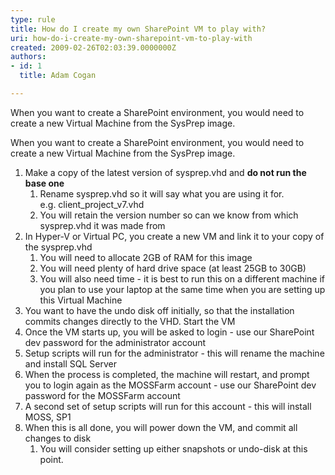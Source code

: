 ```yaml
---
type: rule
title: How do I create my own SharePoint VM to play with?
uri: how-do-i-create-my-own-sharepoint-vm-to-play-with
created: 2009-02-26T02:03:39.0000000Z
authors:
- id: 1
  title: Adam Cogan

---
```




<span class='intro'> When you want to create a SharePoint environment, you would need to create a new Virtual Machine from the SysPrep image.  </span>

<p>When you want to create a SharePoint environment, you would need to create a new Virtual Machine from the SysPrep image. </p>
<ol><li>Make a copy of the latest version of sysprep.vhd and <b>do not run the base one</b> <ol><li>Rename sysprep.vhd so it will say what you are using it for.<br>e.g. client_project_v7.vhd </li>
<li>You will retain the version number so can we know from which sysprep.vhd it was made from </li></ol></li>
<li>In Hyper-V or Virtual PC, you create a new VM and link it to your copy of the sysprep.vhd <ol><li>You will need to allocate 2GB of RAM for this image </li>
<li>You will need plenty of hard drive space (at least 25GB to 30GB) </li>
<li>You will also need time - it is best to run this on a different machine if you plan to use your laptop at the same time when you are setting up this Virtual Machine </li></ol></li>
<li>You want to have the undo disk off initially, so that the installation commits changes directly to the VHD. Start the VM </li>
<li>Once the VM starts up, you will be asked to login - use our SharePoint dev password for the administrator account </li>
<li>Setup scripts will run for the administrator - this will rename the machine and install SQL Server </li>
<li>When the process is completed, the machine will restart, and prompt you to login again as the MOSSFarm account - use our SharePoint dev password for the MOSSFarm account </li>
<li>A second set of setup scripts will run for this account - this will install MOSS, SP1 </li>
<li>When this is all done, you will power down the VM, and commit all changes to disk <ol><li>You will consider setting up either snapshots or undo-disk at this point.</li></ol></li></ol>


